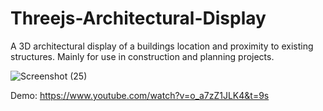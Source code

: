 # Threejs-Architectural-Display
A 3D architectural display of a buildings location and proximity to existing structures. Mainly for use in construction and planning projects.

![Screenshot (25)](https://github.com/SeamusBrowne/Threejs-Architectural-Display/assets/31517569/2adc9cd4-41c0-4038-a69e-09ee01e568b8)


Demo: https://www.youtube.com/watch?v=o_a7zZ1JLK4&t=9s
